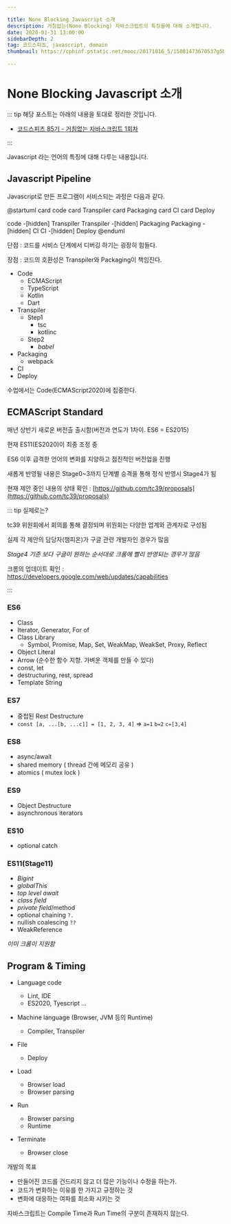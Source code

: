 ```yaml
---

title: None Blocking Javascript 소개
description: 거침없는(None Blocking) 자바스크립트의 특징들에 대해 소개합니다.
date: 2020-01-31 13:00:00
sidebarDepth: 2
tag: 코드스피츠, javascript, domain
thumbnail: https://cphinf.pstatic.net/mooc/20171016_5/15081473670537g5Dm_PNG/title.png?type=w760

---
```


# None Blocking Javascript 소개

::: tip 해당 포스트는 아래의 내용을 토대로 정리한 것입니다.

- [코드스피츠 85기 - 거침없는 자바스크립트 1회차](https://www.youtube.com/watch?v=0NsJsBdYVHI&list=PLBNdLLaRx_rImvbuZnfO-Ecv9OpuCNoCl)

:::

Javascript 라는 언어의 특징에 대해 다루는 내용입니다.

## Javascript Pipeline

Javascript로 만든 프로그램이 서비스되는 과정은 다음과 같다.

@startuml
card code
card Transpiler
card Packaging
card CI
card Deploy

code -[hidden] Transpiler
Transpiler -[hidden] Packaging
Packaging -[hidden] CI
CI -[hidden] Deploy
@enduml

단점 : 코드를 서비스 단계에서 디버깅 하기는 굉장히 힘들다.

장점 : 코드의 호환성은 Transpiler와 Packaging이 책임진다.

- Code
  - ECMAScript
  - TypeScript
  - Kotlin
  - Dart
- Transpiler
  - Step1
    - tsc
    - kotlinc
  - Step2
    - _babel_
- Packaging
  - webpack
- CI
- Deploy

수업에서는 Code(ECMAScript2020)에 집중한다.

## ECMAScript Standard

매년 상반기 새로운 버전츨 출시함(버전과 연도가 1차이. ES6 = ES2015)

현재 ES11(ES2020)이 최종 조정 중

ES6 이후 급격한 언어의 변화를 지양하고 점진적인 버전업을 진행

새롭게 반영될 내용은 Stage0~3까지 단계별 승격을 통해 정식 반영시 Stage4가 됨

현재 제안 중인 내용의 상태 확인 : [https://github.com/tc39/proposals](https://github.com/tc39/proposals)

::: tip 실제로는?

tc39 위원회에서 회의를 통해 결정되며 위원회는 다양한 업계와 관계자로 구성됨

실제 각 제안의 담당자(챔피온)가 구글 관련 개발자인 경우가 많음

_Stage4 기준 보다 구글이 원하는 순서대로 크롬에 빨리 반영되는 경우가 많음_

크롬의 업데이트 확인 : https://developers.google.com/web/updates/capabilities

:::

### ES6

- Class
- Iterator, Generator, For of
- Class Library
  - Symbol, Promise, Map, Set, WeakMap, WeakSet, Proxy, Reflect
- Object Literal
- Arrow (순수한 함수 지향. 가벼운 객체를 만들 수 있다)
- const, let
- destructuring, rest, spread
- Template String

### ES7

- 중첩된 Rest Destructure
- `const [a, ...[b, ...c]] = [1, 2, 3, 4]` => `a=1` `b=2` `c=[3,4]`

### ES8

- async/await
- shared memory ( thread 간에 메모리 공유 )
- atomics ( mutex lock )

### ES9

- Object Destructure
- asynchronous iterators

### ES10

- optional catch

### ES11(Stage11)

- *Bigint*
- *globalThis*
- *top level await*
- *class field*
- *private field*/method
- optional chaining `?.`
- nullish coalescing `??`
- WeakReference

*이미 크롬이 지원함*

## Program & Timing

- Language code
  - Lint, IDE
  - ES2020, Tyescript ...

- Machine language (Browser, JVM 등의 Runtime)
  - Compiler, Transpiler

- File
  - Deploy

- Load
  - Browser load
  - Browser parsing

- Run
  - Browser parsing
  - Runtime

- Terminate
  - Browser close

개발의 목표

- 만들어진 코드를 건드리지 않고 더 많은 기능이나 수정을 하는가.
- 코드가 변화하는 이유를 한 가지고 규정하는 것
- 변화에 대응하는 여파를 최소화 시키는 것

자바스크립트는 Compile Time과 Run Time의 구분이 존재하지 않는다.
